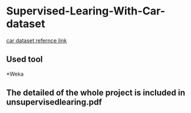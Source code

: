 # Supervised-Learing-With-Car-dataset

[car dataset refernce link](http://archive.ics.uci.edu/ml/datasets/Car+Evaluation)

## Used tool

*Weka

## The detailed of the whole project is included in unsupervisedlearing.pdf
